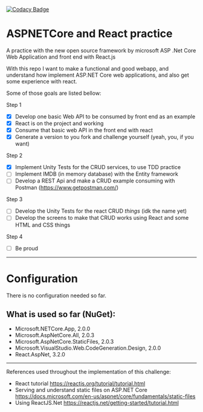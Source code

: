 [![Codacy Badge](https://api.codacy.com/project/badge/Grade/6d051d0d68b14ea4b9e701ae91b2211e)](https://www.codacy.com/app/k30v1n/ASPNETCore-and-React-practice?utm_source=github.com&amp;utm_medium=referral&amp;utm_content=k30v1n/ASPNETCore-and-React-practice&amp;utm_campaign=Badge_Grade)

# ASPNETCore and React practice 
A practice with the new open source framework by microsoft ASP .Net Core Web Application and front end with React.js

With this repo I want to make a functional and good webapp, and understand how implement ASP.NET Core web applications, and also get some experience with react.

Some of those goals are listed bellow:

Step 1
- [X] Develop one basic Web API to be consumed by front end as an example
- [X] React is on the project and working
- [X] Consume that basic web API in the front end with react
- [X] Generate a version to you fork and challenge yourself (yeah, you, if you want)

Step 2
- [X] Implement Unity Tests for the CRUD services, to use TDD practice
- [ ] Implement IMDB (in memory database) with the Entity framework
- [ ] Develop a REST Api and make a CRUD example consuming with Postman (https://www.getpostman.com/)

Step 3
- [ ] Develop the Unity Tests for the react CRUD _things_ (idk the name yet)
- [ ] Develop the screens to make that CRUD works using React and some HTML and CSS things

Step 4
- [ ] Be proud

---
# Configuration

There is no configuration needed so far. 

## What is used so far (NuGet):
- Microsoft.NETCore.App, 2.0.0
- Microsoft.AspNetCore.All, 2.0.3
- Microsoft.AspNetCore.StaticFiles, 2.0.3
- Microsoft.VisualStudio.Web.CodeGeneration.Design, 2.0.0
- React.AspNet, 3.2.0

---

References used throughout the implementation of this challenge:
- React tutorial https://reactjs.org/tutorial/tutorial.html
- Serving and understand static files on ASP.NET Core https://docs.microsoft.com/en-us/aspnet/core/fundamentals/static-files
- Using ReactJS.Net https://reactjs.net/getting-started/tutorial.html
